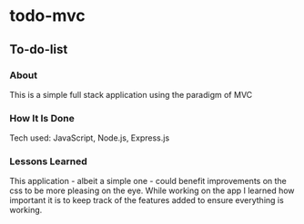 # todo-mvc

## To-do-list


### About
This is a simple full stack application using the paradigm of MVC

### How It Is Done
Tech used: JavaScript, Node.js, Express.js

### Lessons Learned
This application - albeit a simple one - could benefit improvements on the css to be more pleasing on the eye. While working on the app I learned how important it is to keep track of the features added to ensure everything is working.